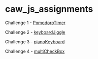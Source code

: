 # caw_js_assignments

Challenge 1 - [PomodoroTimer](https://ssbeast.github.io/caw_js_assignments/pomodoroTimer/)

Challenge 2 - [keyboardJiggle](https://jigglekey.netlify.app/keyboardjiggle/)

Challenge 3 - [pianoKeyboard](https://ssbeastpiano.netlify.app/pianokeyboard/)

Challenge 4 - [multiCheckBox](https://multicheckbox.netlify.app/multicheckbox/)
